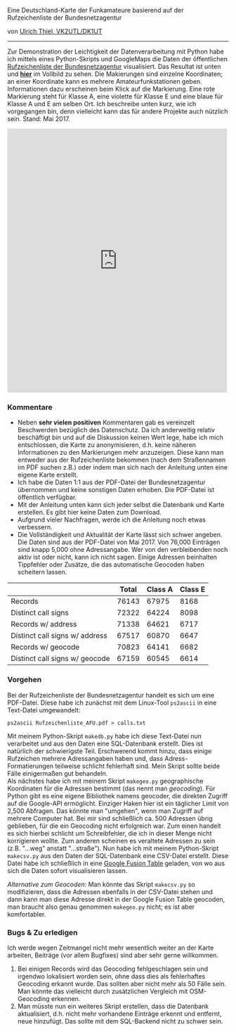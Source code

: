 Eine Deutschland-Karte der Funkamateure basierend auf der Rufzeichenliste der Bundesnetzagentur

von [Ulrich Thiel, VK2UTL/DK1UT](mailto:u-thiel@gmx.net)

---

Zur Demonstration der Leichtigkeit der Datenverarbeitung mit  Python habe ich mittels eines Python-Skripts und GoogleMaps die Daten der öffentlichen [Rufzeichenliste der Bundesnetzagentur](https://www.bundesnetzagentur.de/SharedDocs/Downloads/DE/Sachgebiete/Telekommunikation/Unternehmen_Institutionen/Frequenzen/Amateurfunk/Rufzeichenliste/Rufzeichenliste_AFU.html)  visualisiert. Das Resultat ist unten und **[hier](https://fusiontables.googleusercontent.com/embedviz?q=select+col8+from+1lGAOwlSUK7nCUsA0FlRRG9buB1QV51zNzJFUr7yj&viz=MAP&h=false&lat=51.2482144526009&lng=10.020759216308534&t=1&z=6&l=col8&y=2&tmplt=2&hml=TWO_COL_LAT_LNG)** im Vollbild zu sehen. Die Makierungen sind einzelne Koordinaten; an einer Koordinate kann es mehrere Amateurfunkstationen geben. Informationen dazu erscheinen beim Klick auf die Markierung. Eine rote Markierung steht für Klasse A, eine violette für Klasse E und eine blaue für Klasse A und E am selben Ort. Ich beschreibe unten kurz, wie ich vorgegangen bin, denn vielleicht kann das für andere Projekte auch nützlich sein. Stand: Mai 2017.

<iframe width="500" height="600" scrolling="no" frameborder="no" src="https://fusiontables.google.com/embedviz?q=select+col8+from+1lGAOwlSUK7nCUsA0FlRRG9buB1QV51zNzJFUr7yj&amp;viz=MAP&amp;h=false&amp;lat=51.2482144526009&amp;lng=10.020759216308534&amp;t=1&amp;z=6&amp;l=col8&amp;y=2&amp;tmplt=2&amp;hml=TWO_COL_LAT_LNG"></iframe><br>


### Kommentare

* Neben **sehr vielen positiven** Kommentaren gab es vereinzelt Beschwerden bezüglich des Datenschutz. Da ich anderweitig relativ beschäftigt bin und auf die Diskussion keinen Wert lege,  habe ich mich entschlossen, die Karte zu anonymisieren, d.h. keine näheren Informationen zu den Markierungen mehr anzuzeigen. Diese kann man entweder aus der Rufzeichenliste bekommen (nach dem Straßennamen im PDF suchen z.B.) oder indem man sich nach der Anleitung unten eine eigene Karte erstellt. 
* Ich habe die Daten 1:1 aus der PDF-Datei der Bundesnetzagentur übernommen und keine sonstigen Daten erhoben. Die PDF-Datei ist öffentlich verfügbar. 
* Mit der Anleitung unten kann sich jeder selbst die Datenbank und Karte erstellen. Es gibt hier keine Daten zum Download.
* Aufgrund vieler Nachfragen, werde ich die Anleitung noch etwas verbessern.
* Die Vollständigkeit und Aktualität der Karte lässt sich schwer angeben. Die Daten sind aus der PDF-Datei von Mai 2017. Von 76,000 Einträgen sind knapp 5,000 ohne Adressangabe. Wer von den verbleibenden noch aktiv ist oder nicht, kann ich nicht sagen. Einige Adressen beinhalten Tippfehler oder Zusätze, die das automatische Geocoden haben scheitern lassen. 
 
|   | Total  | Class A  | Class E |
|---|---|---|---|
| Records  |  76143 | 67975  |  8168 |
Distinct call signs|		 72322|64224|8098 |
Records w/ address|		 71338|64621|6717|
Distinct call signs w/ address|	 67517|60870|6647|
Records w/ geocode|		 70823|64141|6682|
Distinct call signs w/ geocode|	 67159|60545|6614| 


### Vorgehen

Bei der Rufzeichenliste der Bundesnetzagentur handelt es sich um eine PDF-Datei. Diese habe ich zunächst mit dem Linux-Tool ```ps2ascii``` in eine Text-Datei umgewandelt: 

```
ps2ascii Rufzeichenliste_AFU.pdf > calls.txt
``` 

Mit meinem Python-Skript ```makedb.py``` habe ich diese Text-Datei nun verarbeitet und aus den Daten eine SQL-Datenbank erstellt. Dies ist natürlich der schwierigste Teil. Erschwerend kommt hinzu, dass einige Rufzeichen mehrere Adressangaben haben und, dass Adress-Formatierungen teilweise schlicht fehlerhaft sind. Mein Skript sollte beide Fälle einigermaßen gut behandeln.   
Als nächstes habe ich mit meinem Skript ```makegeo.py``` geographische Koordinaten für die Adressen bestimmt (das nennt man *geocoding*). Für Python gibt es eine eigene Bibliothek namens geocoder, die direkten Zugriff auf die Google-API ermöglicht. Einziger Haken hier ist ein täglicher Limit von 2,500 Abfragen. Das könnte man "umgehen", wenn man Zugriff auf mehrere Computer hat. Bei mir sind schließlich ca. 500 Adressen übrig geblieben, für die ein Geocoding nicht erfolgreich war. Zum einen handelt es sich hierbei schlicht um Schreibfehler, die ich in dieser Menge nicht korrigieren wollte. Zum anderen scheinen es veraltete Adressen zu sein (z.B. "...weg" anstatt "...straße"). Nun habe ich mit meinem Python-Skript ```makecsv.py``` aus den Daten der SQL-Datenbank eine CSV-Datei erstellt. Diese Datei habe ich schließlich in eine [Google Fusion Table](usiontables.google.com) geladen, von wo aus sich die Daten sofort visualisieren lassen. 

*Alternative zum Geocoden:* Man könnte das Skript ```makecsv.py``` so modifizieren, dass die Adressen ebenfalls in der CSV-Datei stehen und dann kann man diese Adresse direkt in der Google Fusion Table geocoden, man braucht also genau genommen ```makegeo.py``` nicht; es ist aber komfortabler.

### Bugs & Zu erledigen
Ich werde wegen Zeitmangel nicht mehr wesentlich weiter an der Karte arbeiten, Beiträge (vor allem Bugfixes) sind aber sehr gerne willkommen. 


1. Bei einigen Records wird das Geocoding fehlgeschlagen sein und irgendwo lokalisiert worden sein, ohne dass dies als fehlerhaftes Geocoding erkannt wurde. Das sollten aber nicht mehr als 50 Fälle sein. Man könnte das vielleicht durch zusätzlichen Vergleich mit OSM-Geocoding erkennen.
2. Man müsste nun ein weiteres Skript erstellen, dass die Datenbank aktualisiert, d.h. nicht mehr vorhandene Einträge erkennt und entfernt, neue hinzufügt. Das sollte mit dem SQL-Backend nicht zu schwer sein.